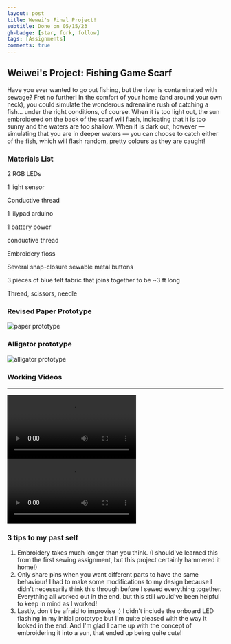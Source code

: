 ```yaml
---
layout: post
title: Wewei's Final Project!
subtitle: Done on 05/15/23
gh-badge: [star, fork, follow]
tags: [Assignments]
comments: true
---
```


## Weiwei's Project: Fishing Game Scarf

Have you ever wanted to go out fishing, but the river is contaminated with sewage? Fret no further! In the comfort of your home (and around your own neck), you could simulate the wonderous adrenaline rush of catching a fish... under the right conditions, of course. When it is too light out, the sun embroidered on the back of the scarf will flash, indicating that it is too sunny and the waters are too shallow. When it is dark out, however — simulating that you are in deeper waters — you can choose to catch either of the fish, which will flash random, pretty colours as they are caught!

### Materials List

2 RGB LEDs

1 light sensor

Conductive thread

1 lilypad arduino

1 battery power

conductive thread

Embroidery floss 

Several snap-closure sewable metal buttons

3 pieces of blue felt fabric that joins together to be ~3 ft long

Thread, scissors, needle


### Revised Paper Prototype

![paper prototype](https://weiweilu081.github.io/assets/img/paper-updated.jpg)

### Alligator prototype 

![alligator prototype](https://weiweilu081.github.io/assets/img/alligator.jpeg)

### Working Videos 
---
<video src="https://github.com/weiweilu081/weiweilu081.github.io/assets/238455372-9ab69ce0-ec68-499c-b5e4-776c87c998b4.mov" class="d-block rounded-bottom-2 width-fit" style="max-height:640px;"> 
 
</video>
 
<video src="(https://github.com/weiweilu081/weiweilu081.github.io/assets/124541275/3f83326f-f84c-4827-9016-0b5385b9be34.mov)" controls="controls" style="max-width: 730px;"> 
</video>


### 3 tips to my past self

1. Embroidery takes much longer than you think. (I should've learned this from the first sewing assignment, but this project certainly hammered it home!)
2. Only share pins when you want different parts to have the same behaviour! I had to make some modifications to my design because I didn't necessarily think this through before I sewed everything together. Everything all worked out in the end, but this still would've been helpful to keep in mind as I worked!
3. Lastly, don't be afraid to improvise :) I didn't include the onboard LED flashing in my initial prototype but I'm quite pleased with the way it looked in the end. And I'm glad I came up with the concept of embroidering it into a sun, that ended up being quite cute!
